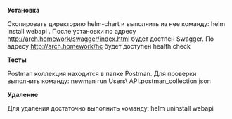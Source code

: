 **Установка**

Скопировать директорию helm-chart и выполнить из нее команду:
helm install webapi .
После установки по адресу http://arch.homework/swagger/index.html будет достпен Swagger.
По адресу http://arch.homework/hc будет доступен health check

**Тесты**

Postman коллекция находится в папке Postman.
Для проверки выполнить команду: newman run Users\ API.postman_collection.json

**Удаление**

Для удаления достаточно выполнить команду: 
helm uninstall webapi
